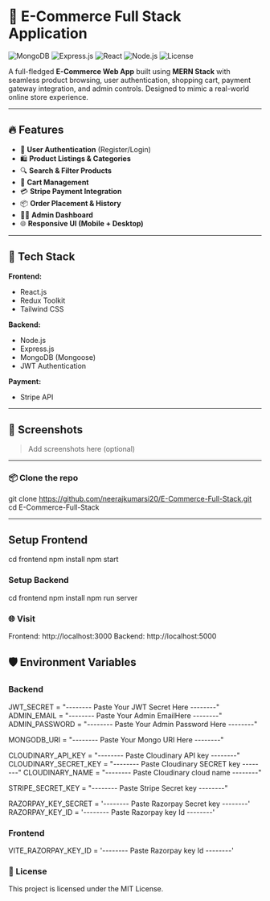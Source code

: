 # 🛒 E-Commerce Full Stack Application

![MongoDB](https://img.shields.io/badge/MongoDB-4EA94B?style=for-the-badge&logo=mongodb&logoColor=white)
![Express.js](https://img.shields.io/badge/Express.js-000000?style=for-the-badge&logo=express&logoColor=white)
![React](https://img.shields.io/badge/React-61DAFB?style=for-the-badge&logo=react&logoColor=black)
![Node.js](https://img.shields.io/badge/Node.js-339933?style=for-the-badge&logo=node.js&logoColor=white)
![License](https://img.shields.io/github/license/neerajkumarsi20/E-Commerce-Full-Stack)

A full-fledged **E-Commerce Web App** built using **MERN Stack** with seamless product browsing, user authentication, shopping cart, payment gateway integration, and admin controls. Designed to mimic a real-world online store experience.

---

## 🔥 Features

- 👤 **User Authentication** (Register/Login)
- 🛍️ **Product Listings & Categories**
- 🔍 **Search & Filter Products**
- 🛒 **Cart Management**
- 💳 **Stripe Payment Integration**
- 📦 **Order Placement & History**
- 🧑‍💼 **Admin Dashboard**
- 🌐 **Responsive UI (Mobile + Desktop)**

---

## 🧱 Tech Stack

**Frontend:**
- React.js
- Redux Toolkit
- Tailwind CSS 

**Backend:**
- Node.js
- Express.js
- MongoDB (Mongoose)
- JWT Authentication

**Payment:**
- Stripe API

---

## 📸 Screenshots

> Add screenshots here (optional)

---

### 📦 Clone the repo

git clone https://github.com/neerajkumarsi20/E-Commerce-Full-Stack.git
cd E-Commerce-Full-Stack

---

## Setup Frontend

cd frontend
npm install
npm start

### Setup Backend

cd frontend
npm install
npm run server

### 🌐 Visit

Frontend: http://localhost:3000
Backend: http://localhost:5000

## 🛡️ Environment Variables

### Backend

JWT_SECRET = "-------- Paste Your JWT Secret Here --------"
ADMIN_EMAIL = "-------- Paste Your Admin EmailHere --------"
ADMIN_PASSWORD = "-------- Paste Your Admin Password Here --------"

MONGODB_URI = "-------- Paste Your Mongo URI Here --------"

CLOUDINARY_API_KEY = "-------- Paste Cloudinary API key --------"
CLOUDINARY_SECRET_KEY = "-------- Paste Cloudinary SECRET key --------"
CLOUDINARY_NAME = "-------- Paste Cloudinary cloud name --------"

STRIPE_SECRET_KEY = "-------- Paste Stripe Secret key --------"

RAZORPAY_KEY_SECRET = '-------- Paste Razorpay Secret key --------'
RAZORPAY_KEY_ID = '-------- Paste Razorpay key Id --------'

### Frontend

VITE_RAZORPAY_KEY_ID = '-------- Paste Razorpay key Id --------'

### 📃 License

This project is licensed under the MIT License.


